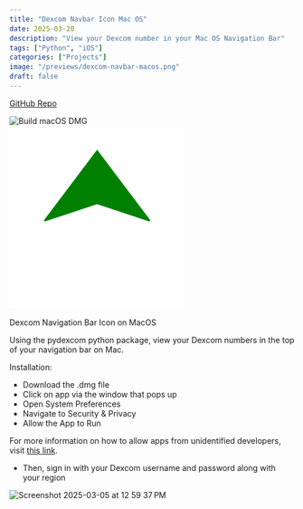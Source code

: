 ```yaml
---
title: "Dexcom Navbar Icon Mac OS"
date: 2025-03-20
description: "View your Dexcom number in your Mac OS Navigation Bar"
tags: ["Python", "iOS"]
categories: ["Projects"]
image: "/previews/dexcom-navbar-macos.png"
draft: false
---
```



[GitHub Repo](https://github.com/EricSpencer00/DexcomNavBarIcon-macos)

![Build macOS DMG](https://github.com/EricSpencer00/DexcomNavBarIcon-macos/actions/workflows/main.yml/badge.svg)

![Icon](https://github.com/EricSpencer00/DexcomNavBarIcon-macos/blob/main/resources/icon.png?raw=true)

Dexcom Navigation Bar Icon on MacOS

Using the pydexcom python package, view your Dexcom numbers in the top of your navigation bar on Mac.

Installation: 
- Download the .dmg file
- Click on app via the window that pops up
- Open System Preferences
- Navigate to Security & Privacy
- Allow the App to Run

For more information on how to allow apps from unidentified developers, visit [this link](https://easymacos.com/cannot-be-opened-because-it-is-from-an-unidentified-developer.html).

- Then, sign in with your Dexcom username and password along with your region

![Screenshot 2025-03-05 at 12 59 37 PM](https://github.com/user-attachments/assets/f547bb49-6a3d-4d2d-a4f2-07099d0cc680)
